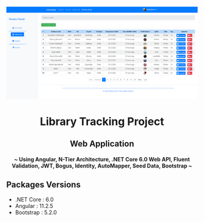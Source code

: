 [![MasterHead](OtherFiles/Screenshoots/UserDashboard.png)](https://www.berkaykanca.com)

<h1 align="center">Library Tracking Project</h1>

<h2 align="center"> Web Application </h2>

<h4 align="center"> ~ Using Angular, N-Tier Architecture, .NET Core 6.0 Web API, Fluent Validation, JWT, Bogus, Identity, AutoMapper, Seed Data, Bootstrap ~ </h4>

## Packages Versions

- .NET Core : 6.0
- Angular : 11.2.5
- Bootstrap : 5.2.0

